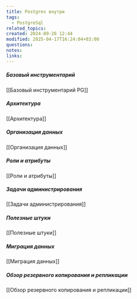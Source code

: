 ```yaml
---
title: Postgres внутри
tags:
  - PostgreSql
related_topics: 
created: 2024-09-26 12:44
modified: 2025-04-17T16:24:04+03:00
questions: 
notes: 
links: 
---
```


##### Базовый инструментарий
[[Базовый инструментарий PG]] 
##### Архитектура
[[Архитектура]]
##### Организация данных 
[[Организация данных]]
##### Роли и атрибуты
[[Роли и атрибуты]]
##### Задачи администрирования
[[Задачи администрирования]]
##### Полезные штуки
[[Полезные штуки]]
##### Миграция данных
[[Миграция данных]]
##### Обзор резервного копирования и репликации
[[Обзор резервного копирования и репликации]]














